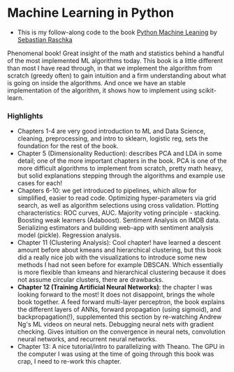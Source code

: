 # Machine Learning in Python
 - This is my follow-along code to the book <a href=https://www.amazon.com/Python-Machine-Learning-Sebastian-Raschka/dp/1783555130/>Python Machine Leaning</a> by <a href="https://github.com/rasbt">Sebastian Raschka</a>


Phenomenal book! Great insight of the math and statistics behind a handful of the most implemented ML algorithms today.
This book is a little different than most I have read through, in that we implement the algorithm from scratch (greedy often)
to gain intuition and a firm understanding about what is going on inside the algorithms. And once we have an stable implementation
of the algorithm, it shows how to implement using scikit-learn. 

### Highlights
 - Chapters 1-4 are very good introduction to ML and Data Science, cleaning, preprocessing, and intro to sklearn, logistic reg,
 	sets the foundation for the rest of the book.
 - Chapter 5 (Dimensionality Reduction): describes PCA and LDA in some detail; one of the more important chapters
 	in the book. PCA is one of the more difficult algorithms to implement from scratch, pretty math heavy, but solid 
 	explanations stepping through the algorithms and example use cases for each!
 - Chapters 6-10: we get introduced to pipelines, which allow for simplified, easier to read code. Optimizing hyper-parameters via grid search,
 	as well as algorithm selections using cross validation. Plotting characteristics: ROC curves, AUC. Majority voting principle - stacking. 
 	Boosting weak learners (Adaboost). Sentiment Analysis on IMDB data. Serializing estimators and building web-app with sentiment analysis
 	model (pickle). Regression analysis.
 - Chapter 11 (Clustering Analysis): Cool chapter! have learned a descent amount before about kmeans and hierarchical clustering, but this
 	book did a really nice job with the visualizations to introduce some new methods I had not seen before for example DBSCAN. Which essentially
 	is more flexible than kmeans and hierarchical clustering because it does not assume circular clusters, there are drawbacks.
 - <b>Chapter 12 (Training Artificial Neural Networks)</b>: the chapter I was looking forward to the most! It does not disappoint, brings the whole
 	book together. A feed forward multi-layer perceptron, the book explains the different layers of ANNs, forward propagation (using sigmoid), and backpropagation(!), supplemented this section by re-watching Andrew Ng's ML videos on neural nets. Debugging neural nets with gradient checking. Gives intuition on the convergence in neural nets, convolution neural networks, and recurrent neural networks.
 - Chapter 13: A nice tutorial/intro to parallelizing with Theano. The GPU in the computer I was using at the time of going through this book was crap, I need to re-work this chapter.
